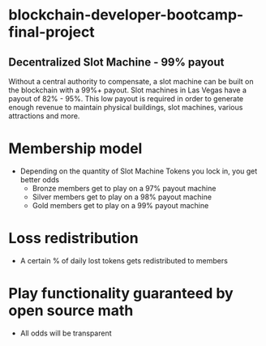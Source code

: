 # blockchain-developer-bootcamp-final-project

## Decentralized Slot Machine - 99% payout
Without a central authority to compensate, a slot machine can be built on the blockchain with a 99%+ payout. Slot machines in Las Vegas have a payout of 82% - 95%. This low payout is required in order to generate enough revenue to maintain physical buildings, slot machines, various attractions and more. 

# Membership model
- Depending on the quantity of Slot Machine Tokens you lock in, you get better odds
    - Bronze members get to play on a 97% payout machine
    - Silver members get to play on a 98% payout machine
    - Gold members get to play on a 99% payout machine
# Loss redistribution
- A certain % of daily lost tokens gets redistributed to members
# Play functionality guaranteed by open source math
- All odds will be transparent
